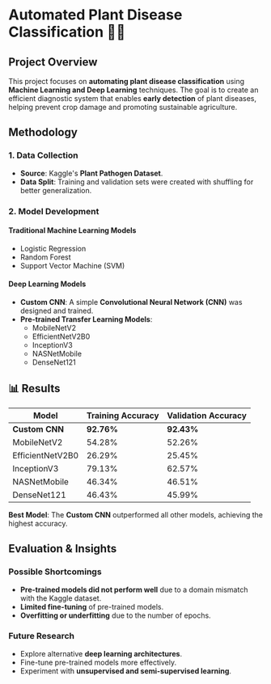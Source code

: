 # Automated Plant Disease Classification 🌿🤖

## Project Overview
This project focuses on **automating plant disease classification** using **Machine Learning and Deep Learning** techniques. The goal is to create an efficient diagnostic system that enables **early detection** of plant diseases, helping prevent crop damage and promoting sustainable agriculture.

## Methodology
### 1. Data Collection
- **Source**: Kaggle's **Plant Pathogen Dataset**.
- **Data Split**: Training and validation sets were created with shuffling for better generalization.

### 2. Model Development
#### **Traditional Machine Learning Models**
- Logistic Regression
- Random Forest
- Support Vector Machine (SVM)

#### **Deep Learning Models**
- **Custom CNN**: A simple **Convolutional Neural Network (CNN)** was designed and trained.
- **Pre-trained Transfer Learning Models**:
  - MobileNetV2
  - EfficientNetV2B0
  - InceptionV3
  - NASNetMobile
  - DenseNet121

## 📊 Results
| Model              | Training Accuracy | Validation Accuracy |
|--------------------|-------------------|---------------------| 
| **Custom CNN**     | **92.76%**        | **92.43%**          |
| MobileNetV2        | 54.28%            | 52.26%              |
| EfficientNetV2B0   | 26.29%            | 25.45%              |
| InceptionV3        | 79.13%            | 62.57%              |
| NASNetMobile       | 46.34%            | 46.51%              |
| DenseNet121        | 46.43%            | 45.99%              |

**Best Model**: The **Custom CNN** outperformed all other models, achieving the highest accuracy.

## Evaluation & Insights
### **Possible Shortcomings**
- **Pre-trained models did not perform well** due to a domain mismatch with the Kaggle dataset.
- **Limited fine-tuning** of pre-trained models.
- **Overfitting or underfitting** due to the number of epochs.

### **Future Research**
- Explore alternative **deep learning architectures**.
- Fine-tune pre-trained models more effectively.
- Experiment with **unsupervised and semi-supervised learning**.
